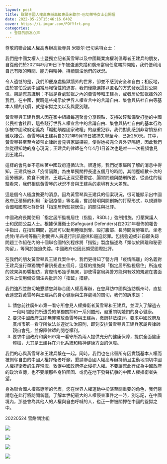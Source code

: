 ```yaml
---
layout: post
title: 致聯合國人權高專辦高級專員米歇尔·巴切莱特女士公開信
date: 2022-05-23T15:46:16.640Z
cover: https://i.imgur.com/POfYfrt.png
categories:
  - 雪饼的朋友心声
---
```

尊敬的聯合國人權高專辦高級專員 米歇尔·巴切莱特女士：

我們是中國女權人士暨獨立記者黃雪琴以及中國職業病權利倡導者王建兵的朋友，自從他們於2021年9月19日下午被強迫失蹤和廣州當局任意羈押開始，我們便利用自己有限的時間、能力與精神，持續關注他們的狀況。

令人遺憾的是，我們即便身處監獄牆外的世界，卻並不感到安全和自由；相反地，由於害怕受到中國當局報復性的迫害，我們僅能選擇以匿名的方式發表這封公開信。懇請您意識到：不論是身處監獄之內的黃雪琴和王建兵，或者居於監獄牆外的我們，在中國，實踐這些揭示於世界人權宣言中的言論自由、集會與結社自由等基本人權的代價，就是牢獄之災以及與愛別離。

黃雪琴與王建兵兩人因在家中組織每週聚會分享觀點，支持破碎和備受打壓的中國公民社會社群，這些踐行世界人權宣言中的言論自由、集會與結社自由的基本行為卻被中國政府定義為「煽動顛覆國家政權」的嚴重犯罪。我們對此感到非常憤怒和難以接受。黃雪琴與王建兵自2021年9月19日被捕失聯至今，已近250天。其中，黃雪琴甚至至今被禁止律師會見與家屬探視，使得她被完全與外界隔絕，因此我們無從得知她的身心現況；王建兵的律師在今年4月1日首次也是唯一一次視頻會見到王建兵。

這樣的會見並不意味著中國政府遵循法治。很遺憾，我們從家屬所了解的消息中得知，王建兵被以「疫情隔離」為由單獨關押長達五個月的時間，其間歷經數十次的疲勞審訊、飲食不規律，王建兵正深受憂鬱症、腸胃問題與酷刑所苦。從過往的經驗看來，我們相信黃雪琴的狀況不會與王建兵的處境有太大差異。

這是個令人極度擔憂的消息。因為黃雪琴與王建兵的個案現況，很可能顯示出中國政府正積極的利用「新冠疫情」等名義，嘗試發明與開創新的打壓形式，以規避聯合國和國際社群針對「指定居所監視居住」的關注與批評。

中國政府長期使用「指定居所監視居住（指監，RSDL）」強制措施，打壓異議人士和民間公益人士。根據保護衛士(Safeguard Defenders)在2021年發佈的報告中指出，在指監期間，當局可以動用睡眠剝奪、毆打腹部、長時間疲勞審訊、坐老虎凳/吊吊椅等酷刑對關押人員進行刑訊逼供和逼迫認罪。包括強迫或非自願失踪問題工作組在內的十個聯合國特別程序將「指監」製度描述為「類似於隔離和秘密拘留」，等同於強迫失踪。中國政府也因此頗受國際批評。

在我們的朋友黃雪琴與王建兵案件中，我們更得知了警方用「疫情隔離」的名義對王建兵進行單獨關押審訊長達五個月，這樣的措施與「指定居所監視居住」所造成的效果與影響相仿，實際情形幾乎無異，卻使得當局與警方能夠有效的規避在書面文件上使用備受關注與批評的「指監」措辭。

我們強烈並熱切地懇請您與聯合國人權高專辦，在您拜訪中國與造訪廣州時，直接表達您對黃雪琴與王建兵的身心健康與生存處境的關切，我們的訴求是：
1.	請您前往廣州市第一看守所會見人權捍衛者黃雪琴和王建兵，並深入了解過去一段時間她們所遭受的單獨關押和一系列酷刑，嚴重關切她們的身心健康。
2.	要求中國政府立即無罪釋放黃雪琴與王建兵，撤銷非法控罪。要求中國政府及廣州市第一看守所依法並遵從法治原則，即刻安排黃雪琴與王建兵家屬與律師親自會見，並保障律師的閱卷權利。
3.	要求中國政府和廣州市第一看守所為兩人提供充分的健康保障，提供全面健康體檢，尤其是王建兵在消化系統和精神健康方面的保障。

我們的心與黃雪琴和王建兵繫在一起。同時，我們也在此替所有因實踐基本人權而被剝奪自由的中國人權捍衛者呼籲，懇請聯合國人權高專辦持續且主動地關切中國人權捍衛者的生存現況，敦促中國政府停止侵犯人權。不要讓您此行成為中國政府的政治宣傳，也不要讓那些身陷囹圄、或仍在地下發聲抗爭的中國人權捍衛者失望。

身為聯合國人權高專辦的代表，您在世界人權運動中扮演至關重要的角色，我們懇請您在此行將訪問新疆，了解本世紀最大的人權侵害事件之一時，別忘記，在中國境內，那些會為其他人的人權與自由呼喊的人，也正一併被關押在中國的監獄之中。

20220524 雪餅關注組

![](https://i.imgur.com/POfYfrt.png)

![](https://i.imgur.com/BQYbLCV.png)

![](https://i.imgur.com/MQKYoNp.png)

![](https://i.imgur.com/fNXF3AI.png)
